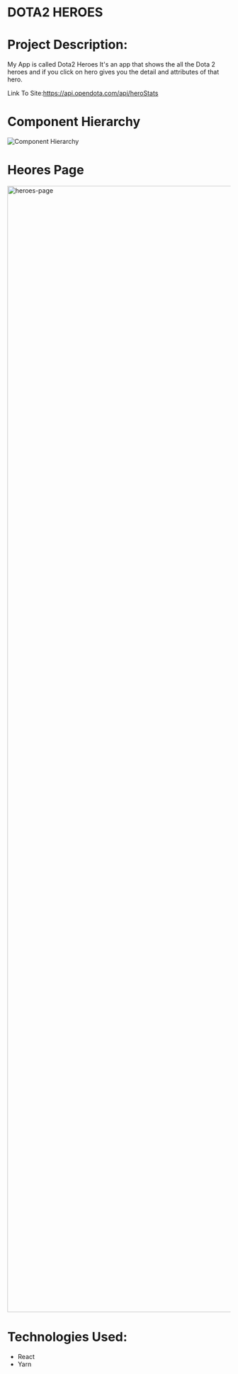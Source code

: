# DOTA2 HEROES

# Project Description:
My App is called Dota2 Heroes It's an app that shows the all the Dota 2 heroes and if you click on hero gives you the detail and attributes of that hero. 

Link To Site:https://api.opendota.com/api/heroStats

 # Component Hierarchy

![Component Hierarchy](https://user-images.githubusercontent.com/83658327/124217464-62bf0e00-dac6-11eb-8887-d8a3e9d5e4d7.jpg)

# Heores Page


<img width="2543" alt="heroes-page" src="https://user-images.githubusercontent.com/83658327/124217605-9c901480-dac6-11eb-83c6-859222ce98d3.png">


# Technologies Used:

- React
- Yarn











